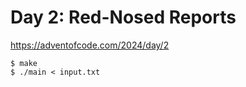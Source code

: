 # Day 2: Red-Nosed Reports

<https://adventofcode.com/2024/day/2>

```shell
$ make
$ ./main < input.txt
```
